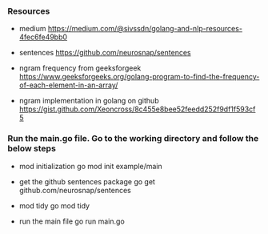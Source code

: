 ### Resources
- medium
    https://medium.com/@sivssdn/golang-and-nlp-resources-4fec6fe49bb0

- sentences
    https://github.com/neurosnap/sentences

- ngram frequency from geeksforgeek
    https://www.geeksforgeeks.org/golang-program-to-find-the-frequency-of-each-element-in-an-array/

- ngram implementation in golang on github
    https://gist.github.com/Xeoncross/8c455e8bee52feedd252f9df1f593cf5


### Run the main.go file. Go to the working directory and follow the below steps
- mod initialization
    go mod init example/main

- get the github sentences package
    go get github.com/neurosnap/sentences

- mod tidy
    go mod tidy

- run the main file 
    go run main.go